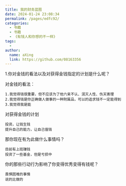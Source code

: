 ```yaml
---
title: 我的财务蓝图
date: 2024-01-24 23:08:34
permalink: /pages/edfc92/
categories:
  - 书籍
  - 书籍
  - 《有钱人和你想的不一样》
tags:
  - 
author: 
  name: aXing
  link: https://github.com/08163356
---
```



1.你对金钱的看法以及对获得金钱指定的计划是什么呢？

对金钱的看法：

```
1.我觉得钱很重要，但不应该为了他六亲不认、泯灭人性、伤天害理
2.我觉得钱是你正确做人做事的一种附属品，可以的追求钱不一定能得到
3.我觉得我是能
```

对获得金钱的计划

```
投资，让钱生钱
提升自己的能力，让自己值钱
```

那你现在有为此做什么事情吗？

```
目前有上班赚钱
投资了一些基金，但是亏损中
```

你的那些行动行为影响了你变得优秀变得有钱呢？

```
畏惧困难的事情
说的比做的
```

